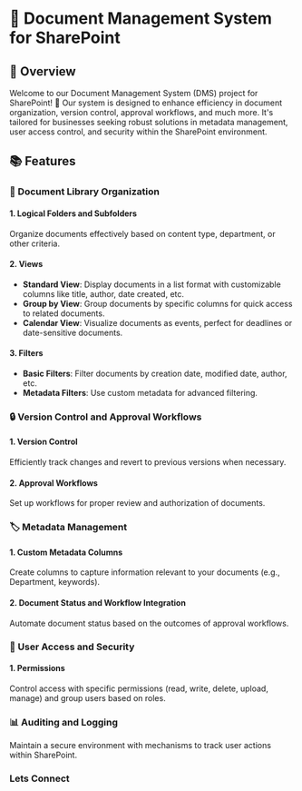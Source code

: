 # 📁 Document Management System for SharePoint

## 🌟 Overview

Welcome to our Document Management System (DMS) project for SharePoint! 🚀 Our system is designed to enhance efficiency in document organization, version control, approval workflows, and much more. It's tailored for businesses seeking robust solutions in metadata management, user access control, and security within the SharePoint environment.

## 📚 Features

### 📂 Document Library Organization

#### 1. Logical Folders and Subfolders
Organize documents effectively based on content type, department, or other criteria.

#### 2. Views
- **Standard View**: Display documents in a list format with customizable columns like title, author, date created, etc.
- **Group by View**: Group documents by specific columns for quick access to related documents.
- **Calendar View**: Visualize documents as events, perfect for deadlines or date-sensitive documents.

#### 3. Filters
- **Basic Filters**: Filter documents by creation date, modified date, author, etc.
- **Metadata Filters**: Use custom metadata for advanced filtering.

### 🔒 Version Control and Approval Workflows

#### 1. Version Control
Efficiently track changes and revert to previous versions when necessary.

#### 2. Approval Workflows
Set up workflows for proper review and authorization of documents.

### 🏷 Metadata Management

#### 1. Custom Metadata Columns
Create columns to capture information relevant to your documents (e.g., Department, keywords).

#### 2. Document Status and Workflow Integration
Automate document status based on the outcomes of approval workflows.

### 👥 User Access and Security

#### 1. Permissions
Control access with specific permissions (read, write, delete, upload, manage) and group users based on roles.

### 📊 Auditing and Logging
Maintain a secure environment with mechanisms to track user actions within SharePoint.

### Lets Connect 


